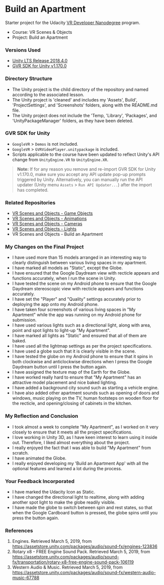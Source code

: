 # Build an Apartment
Starter project for the Udacity [VR Developer Nanodegree](http://udacity.com/vr) program.

- Course: VR Scenes & Objects
- Project: Build an Apartment


### Versions Used
- [Unity LTS Release 2018.4.0](https://unity3d.com/unity/qa/lts-releases?version=2017.4)
- [GVR SDK for Unity v1.170.0](https://github.com/googlevr/gvr-unity-sdk/releases/tag/v1.170.0)


### Directory Structure
- The Unity project is the child directory of the repository and named according to the associated lesson.
- The Unity project is 'cleaned' and includes my 'Assets', Build', 'ProjectSettings', and 'Screenshots' folders, along with the README.md file. 
- The Unity project does not include the 'Temp, 'Library', 'Packages', and 'UnityPackageManager' folders, as they have been deleted.


### GVR SDK for Unity
- `GoogleVR` > `Demos` is not included.
- `GoogleVR` > `GVRVideoPlayer.unitypackage` is included.
- Scripts applicable to the course have been updated to reflect Unity's API change from `UnityEngine.VR` to `UnityEngine.XR`.

>**Note:** If for any reason you remove and re-import GVR SDK for Unity v1.170.0, make sure you accept any API update pop-up prompts triggered by Unity. Alternatively, you can manually run the API updater (Unity menu `Assets` > `Run API Updater...`) after the import has completed.


### Related Repositories
- [VR Scenes and Objects - Game Objects](https://github.com/udacity/VR-Scenes-and-Objects_Game-Objects/releases)
- [VR Scenes and Objects - Animations](https://github.com/udacity/VR-Scenes-and-Objects_Animations/releases)
- [VR Scenes and Objects - Cameras](https://github.com/udacity/VR-Scenes-and-Objects_Cameras/releases)
- [VR Scenes and Objects - Lights](https://github.com/udacity/VR-Scenes-and-Objects_Lights/releases)
- VR Scenes and Objects - Build an Apartment


### My Changes on the Final Project
- I have used more than 15 models arranged in an interesting way to clearly distinguish between various living spaces in my apartment.
- I have marked all models as "Static", except the Globe.
- I have ensured that the Google Daydream view with recticle appears and functions accurately, when I run the scene in Unity.
- I have tested the scene on my Android phone to ensure that the Google Daydream stereoscopic view with recticle appears and functions accurately.
- I have set the "Player" and "Quality" settings accurately prior to deploying the app onto my Android phone.
- I have taken four screenshots of various living spaces in "My Apartment" while the app was running on my Android phone for submission.
- I have used various lights such as a directional light, along with area, point and spot lights to light-up "My Apartment".
- I have marked all lights as "Static" and ensured that all of them are baked.
- I have used all the lightmap settings as per the project specifications.
- I have used a globe such that it is clearly visible in the scene.
- I have tested the globe on my Android phone to ensure that it spins in both clockwise and anticlockwise directions when I press the Google Daydream button until I press the button again.
- I have assigned the texture map of the Earth for the Globe. 
- I have worked really hard to ensure that "My Apartment" has an attractive model placement and nice baked lighting. 
- I have added a background city sound such as starting a vehicle engine.
- I have also added other apartment sounds such as opening of doors and windows, music playing on the TV, human footsteps on wooden floor for the recticle, and opening/closing of cabinets in the kitchen.

### My Reflection and Conclusion
- I took almost a week to complete "My Apartment", as I worked on it very closely to ensure that it meets all the project specifications.
- I love working in Unity 3D, as I have keen interest to learn using it inside out. Therefore, I liked almost everything about the project.
- I really enjoyed the fact that I was able to build "My Apartment" from scratch.
- I have animated the Globe. 
- I really enjoyed developing my 'Build an Apartment App' with all the optional features and learned a lot during the process. 

### Your Feedback Incorporated
- I have marked the Udacity Icon as Static.
- I have changed the directional light to realtime, along with adding another spot light to make the globe readily visible.
- I have made the globe to switch between spin and rest states, so that when the Google Cardboard button is pressed, the globe spins until you press the button again.

### References
1. Engines. Retrieved March 5, 2019, from https://assetstore.unity.com/packages/audio/sound-fx/engines-123836
2. Rotary x8 - FREE Engine Sound Pack. Retrieved March 5, 2019, from https://assetstore.unity.com/packages/audio/sound-fx/transportation/rotary-x8-free-engine-sound-pack-106119
3. Western Audio & Music. Retrieved March 5, 2019, from https://assetstore.unity.com/packages/audio/sound-fx/western-audio-music-67788
